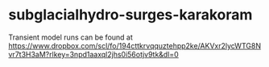 # subglacialhydro-surges-karakoram

Transient model runs can be found at https://www.dropbox.com/scl/fo/194cttkrvqquztehpp2ke/AKVxr2lycWTG8Nvr7t3H3aM?rlkey=3npd1aaxql2jhs0i56otjv9tk&dl=0
